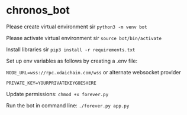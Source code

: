 # chronos_bot

Please create virtual environment sir
`python3 -m venv bot`

Please activate virtual environment sir
`source bot/bin/activate`

Install libraries sir
`pip3 install -r requirements.txt`

Set up env variables as follows by creating a .env file:

`NODE_URL=wss://rpc.xdaichain.com/wss` or alternate websocket provider

`PRIVATE_KEY=YOURPRIVATEKEYGOESHERE`

Update permissions:
`chmod +x forever.py`

Run the bot in command line:
`./forever.py app.py`
